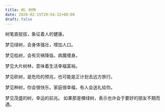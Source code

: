 ```yaml
---
title: 树、树林
date: 2020-02-15T20:54:12+08:00
draft: false
---
```


树笔直挺拔，象征着人的健康。


梦见绿树，会身体强壮，增加人口。


梦见枯树，会有灾祸降临，病魔缠身。


梦见大片树林，意味着生活幸福富裕。


梦见砍树，是危险的预兆，也可能是正计划去远方旅行。


梦见种树，你会很快乐，家庭很幸福，有人会送礼给你。


梦见茂盛的树，幸运的前兆。
如果那是棵绿树，表示也许会于要好的朋友不期而遇。

